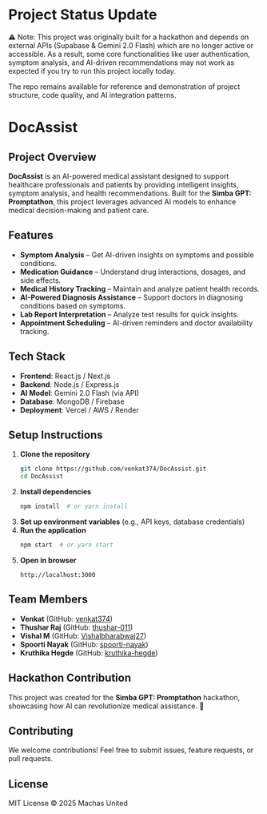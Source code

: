 # Project Status Update
⚠ Note: This project was originally built for a hackathon and depends on external APIs (Supabase & Gemini 2.0 Flash) which are no longer active or accessible. As a result, some core functionalities like user authentication, symptom analysis, and AI-driven recommendations may not work as expected if you try to run this project locally today.

The repo remains available for reference and demonstration of project structure, code quality, and AI integration patterns.
# DocAssist

## Project Overview
**DocAssist** is an AI-powered medical assistant designed to support healthcare professionals and patients by providing intelligent insights, symptom analysis, and health recommendations. Built for the **Simba GPT: Promptathon**, this project leverages advanced AI models to enhance medical decision-making and patient care.

## Features
-  **Symptom Analysis** – Get AI-driven insights on symptoms and possible conditions.
-  **Medication Guidance** – Understand drug interactions, dosages, and side effects.
-  **Medical History Tracking** – Maintain and analyze patient health records.
-  **AI-Powered Diagnosis Assistance** – Support doctors in diagnosing conditions based on symptoms.
-  **Lab Report Interpretation** – Analyze test results for quick insights.
-  **Appointment Scheduling** – AI-driven reminders and doctor availability tracking.

##  Tech Stack
- **Frontend**: React.js / Next.js
- **Backend**: Node.js / Express.js
- **AI Model**: Gemini 2.0 Flash (via API)
- **Database**: MongoDB / Firebase
- **Deployment**: Vercel / AWS / Render

## Setup Instructions
1. **Clone the repository**
   ```sh
   git clone https://github.com/venkat374/DocAssist.git
   cd DocAssist
   ```
2. **Install dependencies**
   ```sh
   npm install  # or yarn install
   ```
3. **Set up environment variables** (e.g., API keys, database credentials)
4. **Run the application**
   ```sh
   npm start  # or yarn start
   ```
5. **Open in browser**
   ```
   http://localhost:3000
   ```

## Team Members
- **Venkat** (GitHub: [venkat374](https://github.com/venkat374))
- **Thushar Raj** (GitHub: [thushar-011](https://github.com/thushar-011))
- **Vishal M** (GitHub: [Vishalbharabwaj27](https://github.com/Vishalbharabwaj27))
- **Spoorti Nayak** (GitHub: [spoorti-nayak](https://github.com/spoorti-nayak))
- **Kruthika Hegde** (GitHub: [kruthika-hegde](https://github.com/kruthika-hegde))

## Hackathon Contribution
This project was created for the **Simba GPT: Promptathon** hackathon, showcasing how AI can revolutionize medical assistance. 🚀

## Contributing
We welcome contributions! Feel free to submit issues, feature requests, or pull requests.

## License
MIT License © 2025 Machas United

